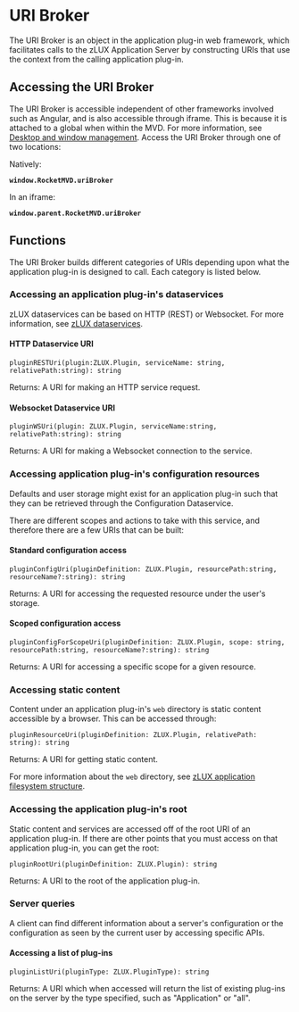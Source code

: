 # URI Broker

The URI Broker is an object in the application plug-in web framework, which facilitates calls to the zLUX Application Server by constructing URIs that use the context from the calling application plug-in.


## Accessing the URI Broker

The URI Broker is accessible independent of other frameworks involved such as Angular, and is also accessible through iframe. This is because it is attached to a global when within the MVD. For more information, see [Desktop and window management](mvd-desktopandwindowmgt.md).
Access the URI Broker through one of two locations:

Natively:

**`window.RocketMVD.uriBroker`**

In an iframe:

**`window.parent.RocketMVD.uriBroker`**


## Functions

The URI Broker builds different categories of URIs depending upon what the application plug-in is designed to call. Each category is listed below.

### Accessing an application plug-in's dataservices

zLUX dataservices can be based on HTTP (REST) or Websocket. For more information, see [zLUX dataservices](mvd-zluxdataservices.md). 

#### HTTP Dataservice URI

 `pluginRESTUri(plugin:ZLUX.Plugin, serviceName: string, relativePath:string): string`

Returns: A URI for making an HTTP service request.


#### Websocket Dataservice URI

`pluginWSUri(plugin: ZLUX.Plugin, serviceName:string, relativePath:string): string`

Returns: A URI for making a Websocket connection to the service.


### Accessing application plug-in's configuration resources

Defaults and user storage might exist for an application plug-in such that they can be retrieved through the Configuration Dataservice.

There are different scopes and actions to take with this service, and therefore there are a few URIs that can be built:

#### Standard configuration access

`pluginConfigUri(pluginDefinition: ZLUX.Plugin, resourcePath:string, resourceName?:string): string`

Returns: A URI for accessing the requested resource under the user's storage.


#### Scoped configuration access
 `pluginConfigForScopeUri(pluginDefinition: ZLUX.Plugin, scope: string, resourcePath:string, resourceName?:string): string`

Returns: A URI for accessing a specific scope for a given resource.


### Accessing static content

Content under an application plug-in's `web` directory is static content accessible by a browser. 
This can be accessed through:

`pluginResourceUri(pluginDefinition: ZLUX.Plugin, relativePath: string): string`

Returns: A URI for getting static content.

For more information about the `web` directory, see [zLUX application filesystem structure](topics/mvd-zluxappfilesystem.md).

### Accessing the application plug-in's root

Static content and services are accessed off of the root URI of an application plug-in. If there are other points that you must access on that application plug-in, you can get the root:

`pluginRootUri(pluginDefinition: ZLUX.Plugin): string`

Returns: A URI to the root of the application plug-in.

### Server queries

A client can find different information about a server's configuration or the configuration as seen by the current user by accessing specific APIs.

#### Accessing a list of plug-ins

`pluginListUri(pluginType: ZLUX.PluginType): string`

Returns: A URI which when accessed will return the list of existing plug-ins on the server by the type specified, such as "Application" or "all".

